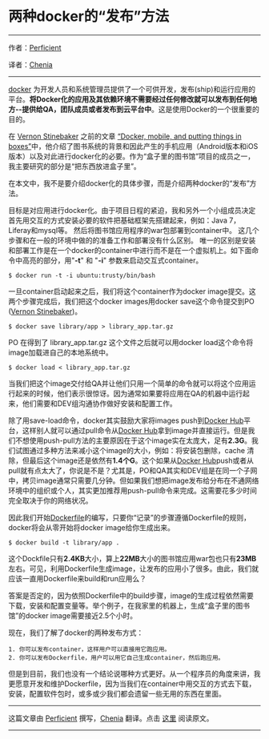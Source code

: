 # 两种docker的“发布”方法

***
作者：[Perficient](http://blogs.perficient.com/multi-shoring/blog/2014/07/22/two-shipping-ways-of-using-docker/) 

译者：[Chenia](http://weibo.com/u/1716255775)
***

[docker](http://www.docker.com) 为开发人员和系统管理员提供了一个可供开发，发布(ship)和运行应用的平台。**将Docker化的应用及其依赖环境不需要经过任何修改就可以发布到任何地方--提供给QA，团队成员或者发布到云平台中**。这是使用Docker的一个很重要的目的。

在 [Vernon Stinebaker](https://blogs.perficient.com/multi-shoring/blog/author/vstinebaker/) 之前的文章 [“Docker, mobile, and putting things in boxes”](http://blogs.perficient.com/multi-shoring/blog/2014/07/03/docker-mobile-and-putting-things-in-boxes/)中，他介绍了图书系统的背景和因此产生的手机应用（Android版本和iOS 版本）以及对此进行docker化的必要。作为“盒子里的图书馆”项目的成员之一，我主要研究的部分是“把东西放进盒子里”。 

在本文中，我不是要介绍docker化的具体步骤，而是介绍两种docker的“发布”方法。

目标是对应用进行docker化。由于项目日程的紧迫，我和另外一个小组成员决定首先用交互的方式安装必要的软件把基础框架先搭建起来，例如：Java 7，Liferay和mysql等。 然后将图书馆应用程序的war包部署到container中。 这几个步骤和在一般的环境中做的的准备工作和部署没有什么区别。 唯一的区别是安装和部署工作是在一个docker的container中进行而不是在一个虚拟机上。如下面命令中高亮的部分，用"**-t**"  和 "**-i**" 参数来启动交互式container。

```
$ docker run -t -i ubuntu:trusty/bin/bash
```

一旦container启动起来之后，我们将这个container作为docker image提交。这两个步骤完成后，我们把这个docker images用docker save这个命令提交到PO ([Vernon Stinebaker](https://blogs.perficient.com/multi-shoring/blog/author/vstinebaker/))。

```
$ docker save library/app > library_app.tar.gz
```

PO 在得到了 library_app.tar.gz 这个文件之后就可以用docker load这个命令将image加载进自己的本地系统中。

```
$ docker load < library_app.tar.gz
```

当我们把这个image交付给QA并让他们只用一个简单的命令就可以将这个应用运行起来的时候，他们表示很惊讶。因为通常如果要将应用在QA的机器中运行起来，他们需要和DEV组沟通协作做好安装和配置工作。

除了用save-load命令，docker其实鼓励大家将images push到[Docker Hub](https://hub.docker.com)平台，这样别人就可以通过pull命令从[Docker Hub](https://hub.docker.com)拿到image并直接运行。但是我们不想使用push-pull方法的主要原因在于这个image实在太庞大，足有**2.3G**。我们试图通过多种方法来减小这个image的大小，例如：将安装包删除，cache 清除，但最后这个image还是依然有**1.4个G**。这个如果从[Docker Hub](https://hub.docker.com)push或者从pull就有点太大了，你说是不是？尤其是，PO和QA其实和DEV组是在同一个子网中，拷贝image通常只需要几分钟。但如果我们想把image发布给分布在不通网络环境中的组织或个人，其实更加推荐用push-pull命令来完成。这需要花多少时间完全取决于你的网络状况。

因此我们开始[Dockerfile](https://docs.docker.com/reference/builder)的编写，只要你“记录”的步骤遵循Dockerfile的规则，docker将会从零开始将docker image给你生成出来。

```
$ docker build -t library/app .
```

这个Dockfile只有**2.4KB**大小，算上**22MB**大小的图书馆应用war包也只有**23MB**左右。可见，利用Dockerfile生成image，让发布的应用小了很多。由此，我们就应该一直用Dockerfile来build和run应用么？

答案是否定的，因为依照Dockerfile中的build步骤，image的生成过程依然需要下载，安装和配置变量等。举个例子，在我家里的机器上，生成“盒子里的图书馆”的docker image需要接近2.5个小时。

现在，我们了解了docker的两种发布方式：

	1. 你可以发布container，这样用户可以直接用它跑应用。
	2. 你可以发布Dockerfile，用户可以用它自己生成container，然后跑应用。

但是到目前，我们也没有一个结论说哪种方式更好。从一个程序员的角度来讲，我更愿意开发和维护Dockerfile，因为当我们在container中用交互的方式去下载，安装，配置软件包时，或多或少我们都会遗留一些无用的东西在里面。

***
这篇文章由 [Perficient](http://blogs.perficient.com/multi-shoring/blog/2014/07/22/two-shipping-ways-of-using-docker/) 撰写，[Chenia](http://weibo.com/u/1716255775) 翻译。点击 [这里](http://blogs.perficient.com/multi-shoring/blog/2014/07/22/two-shipping-ways-of-using-docker/) 阅读原文。
***
